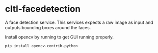 # cltl-facedetection
A face detection service.
This services expects a raw image as input and outputs bounding boxes around the faces.

Install opencv by running to get GUI running properly.
```
pip install opencv-contrib-python
```